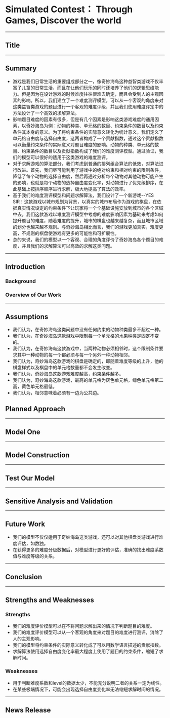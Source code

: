 # Simulated Contest： Through Games, Discover the world

---

## Title

---

## Summary
*  游戏是我们日常生活的重要组成部分之一，像奇妙海岛这种益智类游戏不仅丰富了儿童的日常生活，而且在让他们玩乐的同时还培养了他们的逻辑思维能力。但是因为在设计游戏的时候难度往往很难去确定，而且会受到人的主观因素的影响。所以，我们建立了一个难度测评模型，可以从一个客观的角度来对这类益智类游戏的题目进行一个客观的难度评级，并且我们使用难度评定中的方法设计了一个高效的求解算法。
* 影响题目难度的因素有很多，但是有几个因素是影响这类游戏难度的通用因素，以奇妙海岛为例：动物的种类、单元格的数目、约束条件的数目以及约束条件其本身的意义。为了将约束条件的实际意义转化为统计意义，我们定义了单元格自由度与选择自由度，这两者构成了一个贡献指数，通过这个贡献指数可以衡量约束条件的实际意义对题目难度的影响。动物的种类、单元格的数目、约束条件的数目以及贡献指数构成了我们的难度测评模型。通过验证，我们的模型可以很好的适用于这类游戏的难度测评。
* 对于求解游戏的算法部分，我们考虑到普通的排列组合算法的低效，对算法进行改进。首先，我们尽可能利用了游戏中的绝对约束和相对约束的限制条件，降低了每个动物的选择自由度，然后再通过分析每个动物对其他动物可能产生的影响，也就是每个动物的选择自由度变化率，对动物进行了优先级排序，在此基础上按排序顺序进行求解，极大地提高了算法的效率。
* 基于我们的难度测评模型和问题求解算法，我们设计了一个新游戏--YES SIR！这款游戏以城市规划为背景，以真实的城市布局作为游戏的棋盘，在依据真实情况设定的约束条件下让玩家将一个个基础设施安放到城市的各个区域中去。我们这款游戏以难度测评模型中考虑的难度影响因素为基础来考虑如何提升题目的难度，随着难度的提升，城市的棋盘也越来越复杂，而且城市区域的划分也越来越不规则。与奇妙海岛相比而言，我们的游戏更加真实，难度更高，不规则的棋盘使游戏有更多的可能性和可扩展性。
* 总的来说，我们的模型以一个客观、合理的角度评价了奇妙海岛各个题目的难度，并且我们的求解算法可以高效的求解这类问题。
---

## Introduction

### Background

### Overview of Our Work

---

## Assumptions

* 我们认为，在奇妙海岛这类问题中没有任何约束的动物种类最多不超过一种。
* 我们认为，在奇妙海岛这款游戏中限制每一个单元格的水果种类是固定不变的。
* 我们认为，在奇妙海岛这款游戏中，当两种动物必须相邻时，这个限制条件要求其中一种动物的每一个都必须与每一个另外一种动物相邻。
* 我们认为，奇妙海岛这款游戏的棋盘是确定的，即随着难度等级的上升，他的棋盘样式以及棋盘中的单元格数量都不会发生改变。
* 我们认为，奇妙海岛这款游戏难度越高，约束条件越多。
* 我们认为，奇妙海岛这款游戏，最高的单元格为灰色单元格，绿色单元格第二高，黄色单元格最低。
* 我们认为，相邻意味着必须有一边为公共边。

## Planned Approach

---

## Model One

---

## Model Construction

---

## Test Our Model

---

## Sensitive Analysis and Validation

---

## Future Work
* 我们的模型不仅仅适用于奇妙海岛这类游戏，还可以对其他棋盘类游戏进行难度评估，如数独。
* 在获得更多的难度分级数据后，对模型进行更好的评估，准确的找出难度系数值与难度等级的关系。
---

## Conclusion

---

## Strengths and Weaknesses

### Strengths
* 我们的难度评价模型可以在不将问题求解出来的情况下判断题目的难度。
* 我们的难度评价模型可以从一个客观的角度来对题目的难度进行测评，消除了人的主观影响。
* 我们的模型将约束条件的实际意义转化成了可以用数学语言描述的贡献指数。
* 求解算法使用选择自由度变化率最大程度上使用了题目的约束条件，缩短了求解时间。

### Weaknesses
* 用于判断难度系数和level的数据太少，不能充分说明二者的关系一定为线性。
* 在某些极端情况下，可能会出现选择自由度变化率无法缩短求解时间的情况。
---

## News Release
